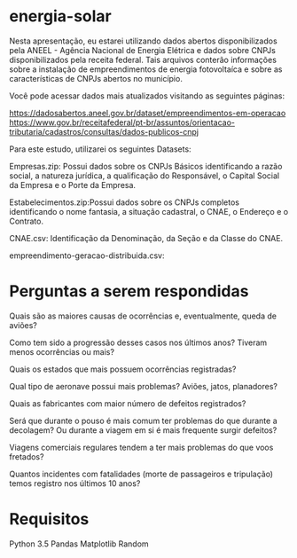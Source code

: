 # energia-solar

Nesta apresentação, eu estarei utilizando dados abertos disponibilizados pela ANEEL - Agência Nacional de Energia Elétrica e dados sobre CNPJs disponibilizados pela receita federal. Tais arquivos conterão informações sobre a instalação de empreendimentos de energia fotovoltaíca e sobre as características de CNPJs abertos no município.

Você pode acessar dados mais atualizados visitando as seguintes páginas:

https://dadosabertos.aneel.gov.br/dataset/empreendimentos-em-operacao
https://www.gov.br/receitafederal/pt-br/assuntos/orientacao-tributaria/cadastros/consultas/dados-publicos-cnpj



Para este estudo, utilizarei os seguintes Datasets:

Empresas.zip: Possui dados sobre os CNPJs Básicos identificando a razão social, a natureza jurídica, a qualificação do Responsável, o Capital Social da Empresa e o Porte da Empresa.

Estabelecimentos.zip:Possui dados sobre os CNPJs completos identificando o nome fantasia, a situação cadastral, o CNAE, o Endereço e o Contrato.

CNAE.csv: Identificação da Denominação, da Seção e da Classe do CNAE.

empreendimento-geracao-distribuida.csv:


# Perguntas a serem respondidas
Quais são as maiores causas de ocorrências e, eventualmente, queda de aviões?

Como tem sido a progressão desses casos nos últimos anos? Tiveram menos ocorrências ou mais?

Quais os estados que mais possuem ocorrências registradas?

Qual tipo de aeronave possui mais problemas? Aviões, jatos, planadores?

Quais as fabricantes com maior número de defeitos registrados?

Será que durante o pouso é mais comum ter problemas do que durante a decolagem? Ou durante a viagem em si é mais frequente surgir defeitos?

Viagens comerciais regulares tendem a ter mais problemas do que voos fretados?

Quantos incidentes com fatalidades (morte de passageiros e tripulação) temos registro nos últimos 10 anos?

# Requisitos
Python 3.5
Pandas
Matplotlib
Random
